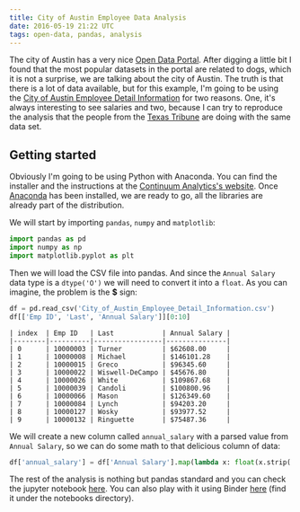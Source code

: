 ```yaml
---
title: City of Austin Employee Data Analysis
date: 2016-05-19 21:22 UTC
tags: open-data, pandas, analysis
---
```


The city of Austin has a very nice [Open Data Portal](https://data.austintexas.gov/).
After digging a little bit I found that the most popular datasets in the portal
are related to dogs, which it is not a surprise, we are talking about the city of Austin.
The truth is that there is a lot of data available, but for this example, I'm going
to be using the [City of Austin Employee Detail Information](https://data.austintexas.gov/Business/City-of-Austin-Employee-Detail-Information/853s-zeff)
for two reasons. One, it's always interesting to see salaries and two, because I can
try to reproduce the analysis that the people from the [Texas Tribune](https://salaries.texastribune.org/austin/)
are doing with the same data set.

## Getting started

Obviously I'm going to be using Python with Anaconda. You can find the installer
and the instructions at the [Continuum Analytics's website](https://www.continuum.io/downloads).
Once [Anaconda](https://www.continuum.io/downloads) has been installed, we are ready to go,
all the libraries are already part of the distribution.

We will start by importing `pandas`, `numpy` and `matplotlib`:

```python
import pandas as pd
import numpy as np
import matplotlib.pyplot as plt
```

Then we will load the CSV file into pandas. And since the `Annual Salary` data type is a `dtype('O')`
we will need to convert it into a `float`. As you can imagine, the problem is the **$** sign:

```python
df = pd.read_csv('City_of_Austin_Employee_Detail_Information.csv')
df[['Emp ID', 'Last', 'Annual Salary']][0:10]
```

```table
| index  | Emp ID   | Last            | Annual Salary |
|--------|----------|-----------------|---------------|
| 0      | 10000003 | Turner          | $62608.00     |
| 1      | 10000008 | Michael         | $146101.28    |
| 2      | 10000015 | Greco           | $96345.60     |
| 3      | 10000022 | Wiswell-DeCampo | $45676.80     |
| 4      | 10000026 | White           | $109867.68    |
| 5      | 10000039 | Candoli         | $100800.96    |
| 6      | 10000066 | Mason           | $126349.60    |
| 7      | 10000084 | Lynch           | $94203.20     |
| 8      | 10000127 | Wosky           | $93977.52     |
| 9      | 10000132 | Ringuette       | $75487.36     |
```

We will create a new column called `annual_salary` with a parsed value from `Annual Salary`, so we can
do some math to that delicious column of data:

```python
df['annual_salary'] = df['Annual Salary'].map(lambda x: float(x.strip('$')))
```

The rest of the analysis is nothing but pandas standard and you can check the jupyter notebook [here](https://github.com/malev/codingnews.info/blob/master/notebooks/austin_employees.ipynb).
You can also play with it using Binder [here](http://mybinder.org/repo/malev/codingnews.info) (find it under the notebooks directory).
